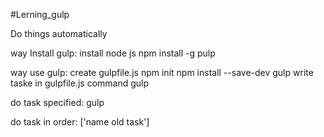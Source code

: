 #Lerning_gulp

Do things automatically

way Install gulp:
  install node js
  npm install -g pulp
  
way use gulp:
  create gulpfile.js
  npm init
  npm install --save-dev gulp
  write taske in gulpfile.js
  command gulp
  
do task specified:
  gulp <task name>

do task in order:
  ['name old task']
